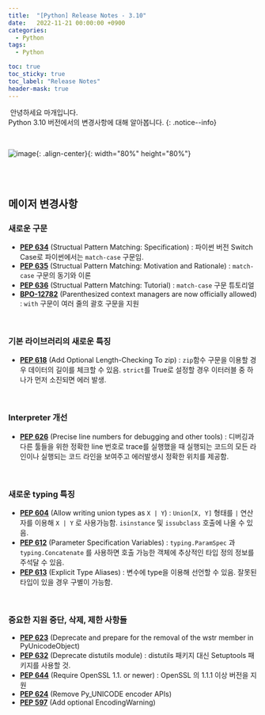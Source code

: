 ```yaml
---
title:  "[Python] Release Notes - 3.10"
date:   2022-11-21 00:00:00 +0900
categories:
  - Python
tags:
  - Python

toc: true
toc_sticky: true
toc_label: "Release Notes"
header-mask: true
---
```




&nbsp;안녕하세요 마개입니다.  
Python 3.10 버전에서의 변경사항에 대해 알아봅니다.
{: .notice--info}

<br>

![image](https://user-images.githubusercontent.com/78892113/210123814-45c26950-c3d7-40a9-a966-ca0be1dc1596.png){: .align-center}{: width="80%" height="80%"} 

<br><br>

## 메이저 변경사항

### 새로운 구문

* **<a href="https://peps.python.org/pep-0634/">PEP 634</a>** (Structual Pattern Matching: Specification) : 파이썬 버전 Switch Case로 파이썬에서는 `match-case` 구문임.
* **<a href="https://peps.python.org/pep-0635/">PEP 635</a>** (Structual Pattern Matching: Motivation and Rationale) : `match-case` 구문의 동기와 이론
* **<a href="https://peps.python.org/pep-0636/">PEP 636</a>** (Structual Pattern Matching: Tutorial) : `match-case` 구문 튜토리얼
* **<a href="https://bugs.python.org/issue12782">BPO-12782</a>** (Parenthesized context managers are now officially allowed) : `with` 구문이 여러 줄의 괄호 구문을 지원

<br>

### 기본 라이브러리의 새로운 특징

* **<a href="https://peps.python.org/pep-0618/">PEP 618</a>** (Add Optional Length-Checking To zip) : `zip`함수 구문을 이용할 경우 데이터의 길이를 체크할 수 있음. `strict`를 True로 설정할 경우 이터러블 중 하나가 먼저 소진되면 에러 발생.

<br>

### Interpreter 개선

* **<a href="https://peps.python.org/pep-0626/">PEP 626</a>** (Precise line numbers for debugging and other tools) : 디버깅과 다른 툴들을 위한 정확한 line 번호로 trace를 실행했을 때 실행되는 코드의 모든 라인이나 실행되는 코드 라인을 보여주고 에러발생시 정확한 위치를 제공함.

<br>

### 새로운 typing 특징

* **<a href="https://peps.python.org/pep-0604/">PEP 604</a>** (Allow writing union types as `X | Y`) : `Union[X, Y]` 형태를 `|` 연산자를 이용해 `X | Y` 로 사용가능함. `isinstance` 및 `issubclass` 호출에 나올 수 있음.
* **<a href="https://peps.python.org/pep-0612/">PEP 612</a>** (Parameter Specification Variables) : `typing.ParamSpec` 과 `typing.Concatenate` 를 사용하면 호출 가능한 객체에 추상적인 타입 정의 정보를 주석달 수 있음.
* **<a href="https://peps.python.org/pep-0613/">PEP 613</a>** (Explicit Type Aliases) : 변수에 type을 이용해 선언할 수 있음. 잘못된 타입이 있을 경우 구별이 가능함.

<br>

### 중요한 지원 중단, 삭제, 제한 사항들

* **<a href="https://peps.python.org/pep-0623/">PEP 623</a>** (Deprecate and prepare for the removal of the wstr member in PyUnicodeObject)
* **<a href="https://peps.python.org/pep-0632/">PEP 632</a>** (Deprecate distutils module) : distutils 패키지 대신 Setuptools 패키지를 사용할 것.
* **<a href="https://peps.python.org/pep-0644/">PEP 644</a>** (Require OpenSSL 1.1. or newer) : OpenSSL 의 1.1.1 이상 버전을 지원
* **<a href="https://peps.python.org/pep-0624/">PEP 624</a>** (Remove Py_UNICODE encoder APIs) 
* **<a href="https://peps.python.org/pep-0597/">PEP 597</a>** (Add optional EncodingWarning)
